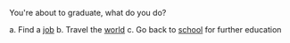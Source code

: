 You're about to graduate, what do you do?

a. Find a [job](job/job.md)
b. Travel the [world](world/world.md)
c. Go back to [school](school/school.md) for further education